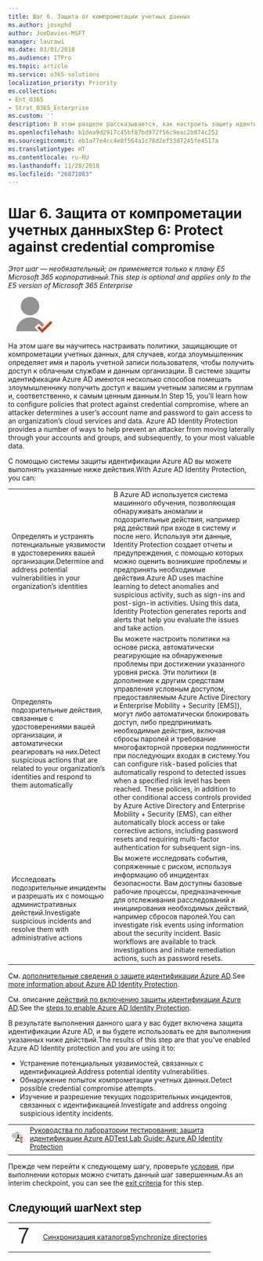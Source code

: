```yaml
---
title: Шаг 6. Защита от компрометации учетных данных
ms.author: josephd
author: JoeDavies-MSFT
manager: laurawi
ms.date: 03/01/2018
ms.audience: ITPro
ms.topic: article
ms.service: o365-solutions
localization_priority: Priority
ms.collection:
- Ent_O365
- Strat_O365_Enterprise
ms.custom: ''
description: В этом разделе рассказывается, как настроить защиту идентификации Azure AD.
ms.openlocfilehash: b1dea9d2917c45bf87bd972f56c9eac2b074c252
ms.sourcegitcommit: eb1a77e4cc4e8f564a1c78d2ef53d7245fe4517a
ms.translationtype: HT
ms.contentlocale: ru-RU
ms.lasthandoff: 11/28/2018
ms.locfileid: "26871083"
---
```

# <a name="step-6-protect-against-credential-compromise"></a><span data-ttu-id="3f51a-103">Шаг 6. Защита от компрометации учетных данных</span><span class="sxs-lookup"><span data-stu-id="3f51a-103">Step 6: Protect against credential compromise</span></span>

<span data-ttu-id="3f51a-104">*Этот шаг — необязательный; он применяется только к плану E5 Microsoft 365 корпоративный.*</span><span class="sxs-lookup"><span data-stu-id="3f51a-104">*This step is optional and applies only to the E5 version of Microsoft 365 Enterprise*</span></span>

![](./media/deploy-foundation-infrastructure/identity_icon-small.png)

<span data-ttu-id="3f51a-p101">На этом шаге вы научитесь настраивать политики, защищающие от компрометации учетных данных, для случаев, когда злоумышленник определяет имя и пароль учетной записи пользователя, чтобы получить доступ к облачным службам и данным организации. В системе защиты идентификации Azure AD имеются несколько способов помешать злоумышленнику получить доступ к вашим учетным записям и группам и, соответственно, к самым ценным данным.</span><span class="sxs-lookup"><span data-stu-id="3f51a-p101">In Step 15, you'll learn how to configure policies that protect against credential compromise, where an attacker determines a user’s account name and password to gain access to an organization’s cloud services and data. Azure AD Identity Protection provides a number of ways to help prevent an attacker from moving laterally through your accounts and groups, and subsequently, to your most valuable data.</span></span>

<span data-ttu-id="3f51a-107">С помощью системы защиты идентификации Azure AD вы можете выполнять указанные ниже действия.</span><span class="sxs-lookup"><span data-stu-id="3f51a-107">With Azure AD Identity Protection, you can:</span></span>

|||
|:---------|:---------|
|<span data-ttu-id="3f51a-108">Определять и устранять потенциальные уязвимости в удостоверениях вашей организации.</span><span class="sxs-lookup"><span data-stu-id="3f51a-108">Determine and address potential vulnerabilities in your organization’s identities</span></span>|<span data-ttu-id="3f51a-p102">В Azure AD используется система машинного обучения, позволяющая обнаруживать аномалии и подозрительные действия, например ряд действий при входе в систему и после него. Используя эти данные, Identity Protection создает отчеты и предупреждения, с помощью которых можно оценить возникшие проблемы и предпринять необходимые действия.</span><span class="sxs-lookup"><span data-stu-id="3f51a-p102">Azure AD uses machine learning to detect anomalies and suspicious activity, such as sign-ins and post-sign-in activities. Using this data, Identity Protection generates reports and alerts that help you evaluate the issues and take action.</span></span>|
|<span data-ttu-id="3f51a-111">Определять подозрительные действия, связанные с удостоверениями вашей организации, и автоматически реагировать на них.</span><span class="sxs-lookup"><span data-stu-id="3f51a-111">Detect suspicious actions that are related to your organization’s identities and respond to them automatically</span></span>|<span data-ttu-id="3f51a-p103">Вы можете настроить политики на основе риска, автоматически реагирующие на обнаруженные проблемы при достижении указанного уровня риска. Эти политики (в дополнение к другим средствам управления условным доступом, предоставляемым Azure Active Directory и Enterprise Mobility + Security [EMS]), могут либо автоматически блокировать доступ, либо предпринимать необходимые действия, включая сбросы паролей и требование многофакторной проверки подлинности при последующих входах в систему.</span><span class="sxs-lookup"><span data-stu-id="3f51a-p103">You can configure risk-based policies that automatically respond to detected issues when a specified risk level has been reached. These policies, in addition to other conditional access controls provided by Azure Active Directory and Enterprise Mobility + Security (EMS), can either automatically block access or take corrective actions, including password resets and requiring multi-factor authentication for subsequent sign-ins.</span></span>|
|<span data-ttu-id="3f51a-114">Исследовать подозрительные инциденты и разрешать их с помощью административных действий.</span><span class="sxs-lookup"><span data-stu-id="3f51a-114">Investigate suspicious incidents and resolve them with administrative actions</span></span>|<span data-ttu-id="3f51a-p104">Вы можете исследовать события, сопряженные с риском, используя информацию об инцидентах безопасности. Вам доступны базовые рабочие процессы, предназначенные для отслеживания расследований и инициирования необходимых действий, например сбросов паролей.</span><span class="sxs-lookup"><span data-stu-id="3f51a-p104">You can investigate risk events using information about the security incident. Basic workflows are available to track investigations and initiate remediation actions, such as password resets.</span></span>|

<span data-ttu-id="3f51a-117">См. [дополнительные сведения о защите идентификации Azure AD](https://docs.microsoft.com/azure/active-directory/active-directory-identityprotection).</span><span class="sxs-lookup"><span data-stu-id="3f51a-117">See [more information about Azure AD Identity Protection](https://docs.microsoft.com/azure/active-directory/active-directory-identityprotection).</span></span>

<span data-ttu-id="3f51a-118">См. описание [действий по включению защиты идентификации Azure AD](https://docs.microsoft.com/azure/active-directory/active-directory-identityprotection-enable).</span><span class="sxs-lookup"><span data-stu-id="3f51a-118">See the [steps to enable Azure AD Identity Protection](https://docs.microsoft.com/azure/active-directory/active-directory-identityprotection-enable).</span></span>

<span data-ttu-id="3f51a-119">В результате выполнения данного шага у вас будет включена защита идентификации Azure AD, и вы будете использовать ее для выполнения указанных ниже действий.</span><span class="sxs-lookup"><span data-stu-id="3f51a-119">The results of this step are that you've enabled Azure AD Identity protection and you are using it to:</span></span>

- <span data-ttu-id="3f51a-120">Устранение потенциальных уязвимостей, связанных с идентификацией.</span><span class="sxs-lookup"><span data-stu-id="3f51a-120">Address potential identity vulnerabilities.</span></span>
- <span data-ttu-id="3f51a-121">Обнаружение попыток компрометации учетных данных.</span><span class="sxs-lookup"><span data-stu-id="3f51a-121">Detect possible credential compromise attempts.</span></span>
- <span data-ttu-id="3f51a-122">Изучение и разрешение текущих подозрительных инцидентов, связанных с идентификацией.</span><span class="sxs-lookup"><span data-stu-id="3f51a-122">Investigate and address ongoing suspicious identity incidents.</span></span>

|||
|:-------|:-----|
|![Руководства по лаборатории тестирования для Microsoft Cloud](media/m365-enterprise-test-lab-guides/cloud-tlg-icon-small.png)| [<span data-ttu-id="3f51a-124">Руководства по лаборатории тестирования: защита идентификации Azure AD</span><span class="sxs-lookup"><span data-stu-id="3f51a-124">Test Lab Guide: Azure AD Identity Protection</span></span>](azure-ad-identity-protection-microsoft-365-test-environment.md) |
|||

<span data-ttu-id="3f51a-125">Прежде чем перейти к следующему шагу, проверьте [условия](identity-exit-criteria.md#crit-identity-ident-prot), при выполнении которых можно считать данный шаг завершенным.</span><span class="sxs-lookup"><span data-stu-id="3f51a-125">As an interim checkpoint, you can see the [exit criteria](identity-exit-criteria.md#crit-identity-ident-prot) for this step.</span></span>

## <a name="next-step"></a><span data-ttu-id="3f51a-126">Следующий шаг</span><span class="sxs-lookup"><span data-stu-id="3f51a-126">Next step</span></span>

|||
|:-------|:-----|
|![](./media/stepnumbers/Step7.png)| [<span data-ttu-id="3f51a-127">Синхронизация каталогов</span><span class="sxs-lookup"><span data-stu-id="3f51a-127">Synchronize directories</span></span>](identity-azure-ad-connect.md) |


